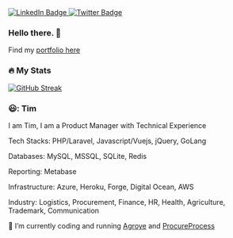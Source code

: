 <div id="badges">
  <a href="https://www.linkedin.com/in/timothy-soladoye">
    <img src="https://img.shields.io/badge/LinkedIn-blue?style=for-the-badge&logo=linkedin&logoColor=white" alt="LinkedIn Badge"/>
  </a>
  <a href="https://twitter.com/timoyesina">
    <img src="https://img.shields.io/badge/Twitter-blue?style=for-the-badge&logo=twitter&logoColor=white" alt="Twitter Badge"/>
  </a>
</div>

### Hello there. 👋  


Find my [portfolio here](https://timoye.crd.co)

### :fire: My Stats
[![GitHub Streak](http://github-readme-streak-stats.herokuapp.com?user=timoye&theme=dark&hide_border=true)](https://git.io/streak-stats)

### 😃: Tim
I am Tim, I am a Product Manager with Technical Experience

Tech Stacks: PHP/Laravel, Javascript/Vuejs, jQuery, GoLang

Databases: MySQL, MSSQL, SQLite, Redis

Reporting: Metabase

Infrastructure: Azure, Heroku, Forge, Digital Ocean, AWS

Industry: Logistics, Procurement, Finance, HR, Health, Agriculture, Trademark, Communication

🔭 I’m currently coding and running [Agroye](https://agroye.com) and [ProcureProcess](https://procureprocess.com)

<!--
**timoye/timoye** is a ✨ _special_ ✨ repository because its `README.md` (this file) appears on your GitHub profile.

Here are some ideas to get you started:

- 🔭 I’m currently working on ...
- 🌱 I’m currently learning ...
- 👯 I’m looking to collaborate on ...
- 🤔 I’m looking for help with ...
- 💬 Ask me about ...
- 📫 How to reach me: ...
- 😄 Pronouns: ...
- ⚡ Fun fact: ...
-->
